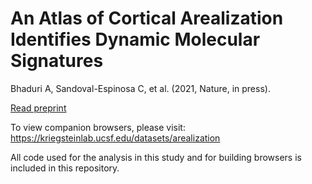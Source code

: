 # An Atlas of Cortical Arealization Identifies Dynamic Molecular Signatures 

Bhaduri A, Sandoval-Espinosa C, et al. (2021, Nature, in press). 

[Read preprint](https://www.biorxiv.org/content/10.1101/2021.05.17.444528v2)

To view companion browsers, please visit:
https://kriegsteinlab.ucsf.edu/datasets/arealization

All code used for the analysis in this study and for building browsers is included in this repository.
